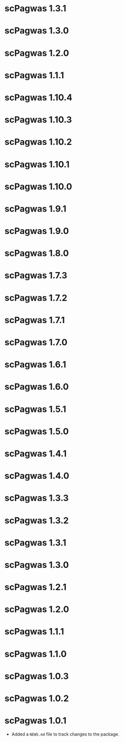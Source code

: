 # scPagwas 1.3.1

# scPagwas 1.3.0

# scPagwas 1.2.0

# scPagwas 1.1.1

# scPagwas 1.10.4

# scPagwas 1.10.3

# scPagwas 1.10.2

# scPagwas 1.10.1

# scPagwas 1.10.0

# scPagwas 1.9.1

# scPagwas 1.9.0

# scPagwas 1.8.0

# scPagwas 1.7.3

# scPagwas 1.7.2

# scPagwas 1.7.1

# scPagwas 1.7.0

# scPagwas 1.6.1

# scPagwas 1.6.0

# scPagwas 1.5.1

# scPagwas 1.5.0

# scPagwas 1.4.1

# scPagwas 1.4.0

# scPagwas 1.3.3

# scPagwas 1.3.2

# scPagwas 1.3.1

# scPagwas 1.3.0

# scPagwas 1.2.1

# scPagwas 1.2.0

# scPagwas 1.1.1

# scPagwas 1.1.0

# scPagwas 1.0.3

# scPagwas 1.0.2

# scPagwas 1.0.1

* Added a `NEWS.md` file to track changes to the package.
